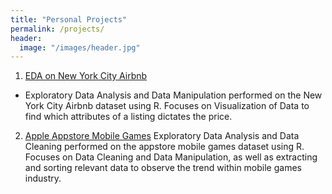 ```yaml
---
title: "Personal Projects"
permalink: /projects/
header:
  image: "/images/header.jpg"
---
```


1. [EDA on New York City Airbnb](https://junsu-ku.github.io/NYC-Airbnb-EDA-in-R/)
- Exploratory Data Analysis and Data Manipulation performed on the New York City Airbnb dataset using R. Focuses on Visualization of Data to find which attributes of a listing dictates the price.

2. [Apple Appstore Mobile Games](https://junsu-ku.github.io/17K-Mobile-Strategy-Games/)
Exploratory Data Analysis and Data Cleaning performed on the appstore mobile games dataset using R. Focuses on Data Cleaning and Data Manipulation, as well as extracting and sorting relevant data to observe the trend within mobile games industry.
